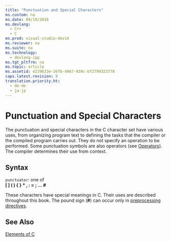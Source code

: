 ```yaml
---
title: "Punctuation and Special Characters"
ms.custom: na
ms.date: 09/19/2016
ms.devlang: 
  - C++
  - C
ms.prod: visual-studio-dev14
ms.reviewer: na
ms.suite: na
ms.technology: 
  - devlang-cpp
ms.tgt_pltfrm: na
ms.topic: article
ms.assetid: e239633e-36f6-4967-939c-bf2799323778
caps.latest.revision: 9
translation.priority.ht: 
  - de-de
  - ja-jp
---
```

# Punctuation and Special Characters
The punctuation and special characters in the C character set have various uses, from organizing program text to defining the tasks that the compiler or the compiled program carries out. They do not specify an operation to be performed. Some punctuation symbols are also operators (see [Operators](../vs140/C-Operators.md)). The compiler determines their use from context.  
  
## Syntax  
 `punctuator`: one of  
 **[ ]   ( )   { }   \*   ,   :   =   ;   ... #**  
  
 These characters have special meanings in C. Their uses are described throughout this book. The pound sign (**#**) can occur only in [preprocessing directives](../vs140/Preprocessor-Directives.md).  
  
## See Also  
 [Elements of C](../vs140/Elements-of-C.md)